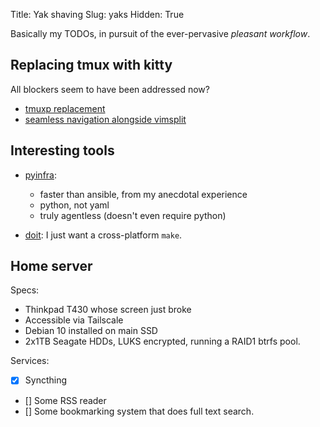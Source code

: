 Title: Yak shaving
Slug: yaks
Hidden: True


Basically my TODOs, in pursuit of the ever-pervasive _pleasant workflow_.

## Replacing tmux with kitty

All blockers seem to have been addressed now?

- [tmuxp replacement](https://sw.kovidgoyal.net/kitty/index.html#startup-sessions)
- [seamless navigation alongside vimsplit](https://github.com/knubie/vim-kitty-navigator)


## Interesting tools

- [pyinfra](https://pointlessramblings.com/posts/why-you-should-try-pyinfra/):
    + faster than ansible, from my anecdotal experience
    + python, not yaml
    + truly agentless (doesn't even require python)

- [doit](https://pydoit.org/): I just want a cross-platform `make`.


## Home server

Specs:

- Thinkpad T430 whose screen just broke
- Accessible via Tailscale
- Debian 10 installed on main SSD
- 2x1TB Seagate HDDs, LUKS encrypted, running a RAID1 btrfs pool.

Services:

- [x] Syncthing
- [] Some RSS reader
- [] Some bookmarking system that does full text search.
